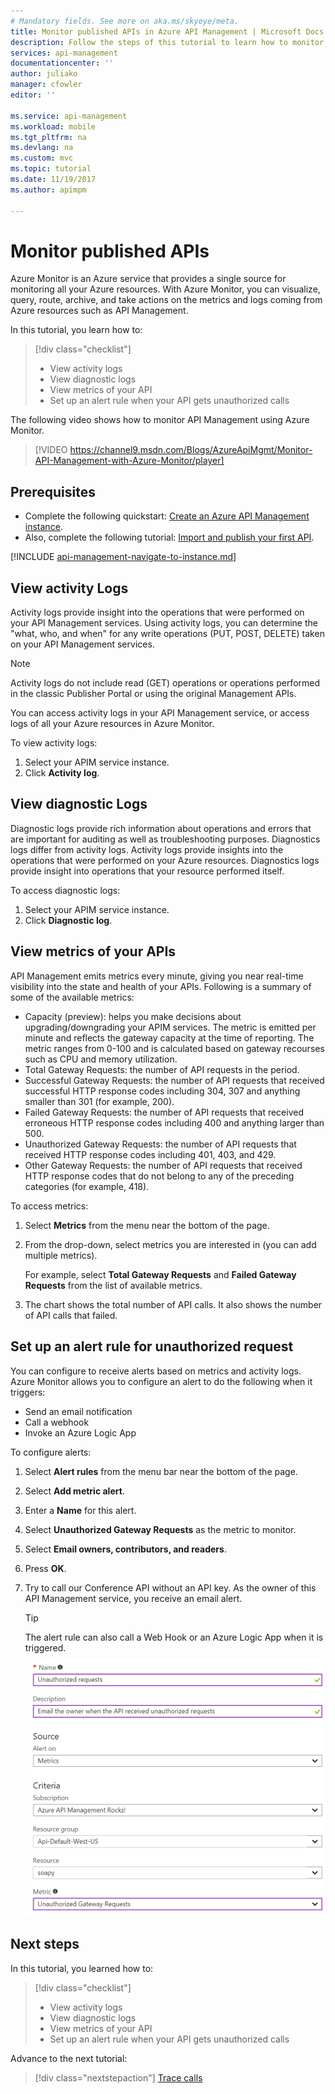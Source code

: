 ```yaml
---
# Mandatory fields. See more on aka.ms/skyeye/meta.
title: Monitor published APIs in Azure API Management | Microsoft Docs
description: Follow the steps of this tutorial to learn how to monitor your API in Azure API Management.
services: api-management
documentationcenter: ''
author: juliako
manager: cfowler
editor: ''

ms.service: api-management
ms.workload: mobile
ms.tgt_pltfrm: na
ms.devlang: na
ms.custom: mvc
ms.topic: tutorial
ms.date: 11/19/2017
ms.author: apimpm

---
```


# Monitor published APIs

Azure Monitor is an Azure service that provides a single source for monitoring all your Azure resources. With Azure Monitor, you can visualize, query, route, archive, and take actions on the metrics and logs coming from Azure resources such as API Management. 

In this tutorial, you learn how to:

> [!div class="checklist"]
> * View activity logs
> * View diagnostic logs
> * View metrics of your API 
> * Set up an alert rule when your API gets unauthorized calls

The following video shows how to monitor API Management using Azure Monitor. 

> [!VIDEO https://channel9.msdn.com/Blogs/AzureApiMgmt/Monitor-API-Management-with-Azure-Monitor/player]
>
>

## Prerequisites

+ Complete the following quickstart: [Create an Azure API Management instance](get-started-create-service-instance.md).
+ Also, complete the following tutorial: [Import and publish your first API](import-and-publish.md).

[!INCLUDE [api-management-navigate-to-instance.md](../../includes/api-management-navigate-to-instance.md)]

## <a name="diagnostic-logs"></a>View activity Logs

Activity logs provide insight into the operations that were performed on your API Management services. Using activity logs, you can determine the "what, who, and when" for any write operations (PUT, POST, DELETE) taken on your API Management services. 

> [!NOTE]
> Activity logs do not include read (GET) operations or operations performed in the classic Publisher Portal or using the original Management APIs.

You can access activity logs in your API Management service, or access logs of all your Azure resources in Azure Monitor. 

To view activity logs:

1. Select your APIM service instance.
2. Click **Activity log**.

## View diagnostic Logs

Diagnostic logs provide rich information about operations and errors that are important for auditing as well as troubleshooting purposes. Diagnostics logs differ from activity logs. Activity logs provide insights into the operations that were performed on your Azure resources. Diagnostics logs provide insight into operations that your resource performed itself.

To access diagnostic logs:

1. Select your APIM service instance.
2. Click **Diagnostic log**.

## View metrics of your APIs

API Management emits metrics every minute, giving you near real-time visibility into the state and health of your APIs. Following is a summary of some of the available metrics:

* Capacity (preview):  helps you make decisions about upgrading/downgrading your APIM services. The metric is emitted per minute and reflects the gateway capacity at the time of reporting. The metric ranges from 0-100 and is calculated based on gateway recourses such as CPU and memory utilization.
* Total Gateway Requests: the number of API requests in the period. 
* Successful Gateway Requests: the number of API requests that received successful HTTP response codes including 304, 307 and anything smaller than 301 (for example, 200). 
* Failed Gateway Requests: the number of API requests that received erroneous HTTP response codes including 400 and anything larger than 500.
* Unauthorized Gateway Requests: the number of API requests that received HTTP response codes including 401, 403, and 429. 
* Other Gateway Requests: the number of API requests that received HTTP response codes that do not belong to any of the preceding categories (for example, 418).

To access metrics:

1. Select **Metrics** from the menu near the bottom of the page.
2. From the drop-down, select metrics you are interested in (you can add multiple metrics). 
    
    For example, select **Total Gateway Requests** and **Failed Gateway Requests** from the list of available metrics.
3. The chart shows the total number of API calls. It also shows the number of API calls that failed. 

## Set up an alert rule for unauthorized request

You can configure to receive alerts based on metrics and activity logs. Azure Monitor allows you to configure an alert to do the following when it triggers:

* Send an email notification
* Call a webhook
* Invoke an Azure Logic App

To configure alerts:

1. Select **Alert rules** from the menu bar near the bottom of the page.
2. Select **Add metric alert**.
3. Enter a **Name** for this alert.
4. Select **Unauthorized Gateway Requests** as the metric to monitor.
5. Select **Email owners, contributors, and readers**.
6. Press **OK**.
7. Try to call our Conference API without an API key. As the owner of this API Management service, you receive an email alert. 

    > [!TIP]
    > The alert rule can also call a Web Hook or an Azure Logic App when it is triggered.

    ![set-up-alert](./media/api-management-azure-monitor/set-up-alert.png)

## Next steps

In this tutorial, you learned how to:

> [!div class="checklist"]
> * View activity logs
> * View diagnostic logs
> * View metrics of your API 
> * Set up an alert rule when your API gets unauthorized calls

Advance to the next tutorial:

> [!div class="nextstepaction"]
> [Trace calls](api-management-howto-api-inspector.md)
